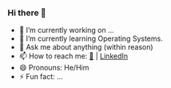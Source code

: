 ### Hi there 👋

- 🔭 I’m currently working on ...
- 🌱 I’m currently learning Operating Systems.
- 💬 Ask me about anything (within reason)
- 📫 How to reach me: [📧](mailto:safdarmd@myumanitoba.ca) | [LinkedIn](https://www.linkedin.com/in/dawoodxv)
- 😄 Pronouns: He/Him
- ⚡ Fun fact: ...
